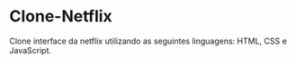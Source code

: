 # Clone-Netflix
Clone interface da netflix utilizando as seguintes linguagens: HTML, CSS e JavaScript.
